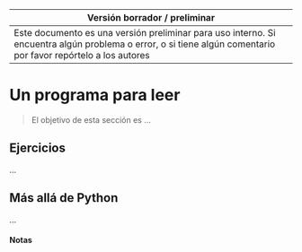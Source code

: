 Versión borrador / preliminar |
-------------------|
Este documento es una versión preliminar para uso interno. Si encuentra algún problema o error, o si tiene algún comentario por favor repórtelo a los autores|


# Un programa para leer

> El objetivo de esta sección es ...



## Ejercicios

...


## Más allá de Python

...


#### Notas 

